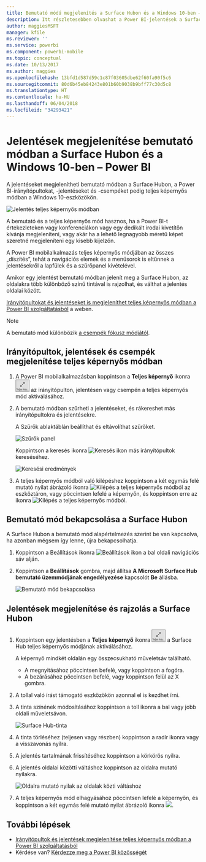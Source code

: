 ```yaml
---
title: Bemutató módú megjelenítés a Surface Hubon és a Windows 10-ben – Power BI I
description: Itt részletesebben olvashat a Power BI-jelentések a Surface Hubon való megjelenítéséről, valamint a Power BI-irányítópultok, -jelentések és -csempék teljes képernyős megjelenítéséről Windows 10-eszközökön.
author: maggiesMSFT
manager: kfile
ms.reviewer: ''
ms.service: powerbi
ms.component: powerbi-mobile
ms.topic: conceptual
ms.date: 10/13/2017
ms.author: maggies
ms.openlocfilehash: 13bfd1d587d59c1c87f03605dbe62f60fa90f5c6
ms.sourcegitcommit: 80d6b45eb84243e801b60b9038b9bff77c30d5c8
ms.translationtype: HT
ms.contentlocale: hu-HU
ms.lasthandoff: 06/04/2018
ms.locfileid: "34293421"
---
```

# <a name="view-reports-in-presentation-mode-on-surface-hub-and-windows-10---power-bi"></a>Jelentések megjelenítése bemutató módban a Surface Hubon és a Windows 10-ben – Power BI
A jelentéseket megjelenítheti bemutató módban a Surface Hubon, a Power BI-irányítópultokat, -jelentéseket és -csempéket pedig teljes képernyős módban a Windows 10-eszközökön. 

![Jelentés teljes képernyős módban](media/mobile-windows-10-app-presentation-mode/power-bi-presentation-mode.png)

A bemutató és a teljes képernyős mód hasznos, ha a Power BI-t értekezleteken vagy konferenciákon vagy egy dedikált irodai kivetítőn kívánja megjeleníteni, vagy akár ha a lehető legnagyobb méretű képet szeretné megjeleníteni egy kisebb kijelzőn. 

A Power BI mobilalkalmazás teljes képernyős módjában az összes „díszítés”, tehát a navigációs elemek és a menüsorok is eltűnnek a jelentésekről a lapfülek és a szűrőpanel kivételével.

Amikor egy jelentést bemutató módban jelenít meg a Surface Hubon, az oldalakra több különböző színű tintával is rajzolhat, és válthat a jelentés oldalai között.

[Irányítópultokat és jelentéseket is megjeleníthet teljes képernyős módban a Power BI szolgáltatásból](service-fullscreen-mode.md) a weben.

> [!NOTE]
> A bemutató mód különbözik [a csempék fókusz módjától](mobile-tiles-in-the-mobile-apps.md).
> 
> 

## <a name="display-dashboards-reports-and-tiles-in-full-screen-mode"></a>Irányítópultok, jelentések és csempék megjelenítése teljes képernyős módban
1. A Power BI mobilalkalmazásban koppintson a **Teljes képernyő** ikonra ![Teljes képernyő ikon](media/mobile-windows-10-app-presentation-mode/power-bi-full-screen-icon.png) az irányítópulton, jelentésen vagy csempén a teljes képernyős mód aktiválásához.
2. A bemutató módban szűrheti a jelentéseket, és rákereshet más irányítópultokra és jelentésekre.
   
    A Szűrők ablaktáblán beállíthat és eltávolíthat szűrőket.
   
    ![Szűrők panel](media/mobile-windows-10-app-presentation-mode/power-bi-windows-10-presentation-filter.png)
   
     Koppintson a keresés ikonra ![Keresés ikon](media/mobile-windows-10-app-presentation-mode/power-bi-windows-10-presentation-search-icon.png) más irányítópultok kereséséhez.
   
    ![Keresési eredmények](media/mobile-windows-10-app-presentation-mode/power-bi-windows-10-search.png)
3. A teljes képernyős módból való kilépéshez koppintson a két egymás felé mutató nyilat ábrázoló ikonra ![Kilépés a teljes képernyős módból](media/mobile-windows-10-app-presentation-mode/power-bi-windows-10-exit-full-screen-icon.png) az eszköztáron, vagy pöccintsen lefelé a képernyőn, és koppintson erre az ikonra ![Kilépés a teljes képernyős módból](media/mobile-windows-10-app-presentation-mode/power-bi-windows-10-exit-full-screen-hub-icon.png).

## <a name="turn-on-presentation-mode-for-surface-hub"></a>Bemutató mód bekapcsolása a Surface Hubon
A Surface Hubon a bemutató mód alapértelmezés szerint be van kapcsolva, ha azonban mégsem így lenne, újra bekapcsolhatja.

1. Koppintson a Beállítások ikonra ![Beállítások ikon](media/mobile-windows-10-app-presentation-mode/power-bi-settings-icon.png) a bal oldali navigációs sáv alján.
2. Koppintson a **Beállítások** gombra, majd állítsa **A Microsoft Surface Hub bemutató üzemmódjának engedélyezése** kapcsolót **Be** állásba.
   
    ![Bemutató mód bekapcsolása](media/mobile-windows-10-app-presentation-mode/power-bi-turn-on-presentation-mode.png)

## <a name="display-and-draw-on-reports-on-surface-hub"></a>Jelentések megjelenítése és rajzolás a Surface Hubon
1. Koppintson egy jelentésben a **Teljes képernyő** ikonra ![Teljes képernyő ikon](media/mobile-windows-10-app-presentation-mode/power-bi-full-screen-icon.png) a Surface Hub teljes képernyős módjának aktiválásához.
   
    A képernyő mindkét oldalán egy összecsukható műveletsáv található. 
   
   * A megnyitásához pöccintsen befelé, vagy koppintson a fogóra.
   * A bezárásához pöccintsen befelé, vagy koppintson felül az X gombra.
2. A tollal való írást támogató eszközökön azonnal el is kezdhet írni. 
3. A tinta színének módosításához koppintson a toll ikonra a bal vagy jobb oldali műveletsávon.
   
    ![Surface Hub-tinta](media/mobile-windows-10-app-presentation-mode/power-bi-windows-10-surface-hub-ink.png)
4. A tinta törléséhez (teljesen vagy részben) koppintson a radír ikonra vagy a visszavonás nyílra.
5. A jelentés tartalmának frissítéséhez koppintson a körkörös nyílra.
6. A jelentés oldalai közötti váltáshoz koppintson az oldalra mutató nyilakra.
   
    ![Oldalra mutató nyilak az oldalak közti váltáshoz](media/mobile-windows-10-app-presentation-mode/power-bi-windows-10-surface-hub-arrows.png)
7. A teljes képernyős mód elhagyásához pöccintsen lefelé a képernyőn, és koppintson a két egymás felé mutató nyilat ábrázoló ikonra ![](media/mobile-windows-10-app-presentation-mode/power-bi-windows-10-exit-full-screen-hub-icon.png).

## <a name="next-steps"></a>További lépések
* [Irányítópultok és jelentések megjelenítése teljes képernyős módban a Power BI szolgáltatásból](service-fullscreen-mode.md)
* Kérdése van? [Kérdezze meg a Power BI közösségét](http://community.powerbi.com/)

